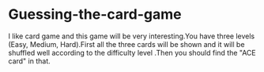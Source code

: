 # Guessing-the-card-game
I like card game and this game will be very interesting.You have three levels (Easy, Medium, Hard).First all the three cards will be shown and it will be shuffled well according to the difficulty level .Then you should find the "ACE card" in that.
